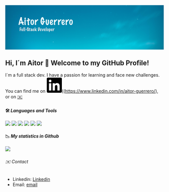 <img align='center' src="https://github.com/Aitorgb/Aitorgb/blob/main/images/bg-Aitor.jpg" alt="bg-Aitor" />


## Hi, I´m Aitor 👋 Welcome to my GitHub Profile!

I´m a full stack dev. I have a passion for learning and face new challenges.
You can find me on ![Linkedin](https://github.com/Aitorgb/Aitorgb/blob/main/images/linkedin.svg)((https://www.linkedin.com/in/aitor-guerrero/), or on [:envelope:](mailto:aitorguerrero9@gmail.com)
<!--
**Aitorgb/Aitorgb** is a ✨ _special_ ✨ repository because its `README.md` (this file) appears on your GitHub profile.
https://simpleicons.org/
https://shields.io/
Here are some ideas to get you started:
![](https://github-readme-stats.vercel.app/api/top-langs/?username=Aitorgb&theme=react&layout=compact)

- 🔭 I’m currently working on ...
- 🌱 I’m currently learning ...
- 👯 I’m looking to collaborate on ...
- 🤔 I’m looking for help with ...
- 💬 Ask me about ...
- 📫 How to reach me: ...
- 😄 Pronouns: ...
- ⚡ Fun fact: ...
-->

#### 🛠 *Languages and Tools*
![](https://img.shields.io/badge/Language-JavaScript-informational?style=flat&#F7DF1E)
![](https://img.shields.io/badge/Language-React-informational?style=flat&#F7DF1E)
![](https://img.shields.io/badge/Language-NodeJs-informational?style=flat&#F7DF1E)
![](https://img.shields.io/badge/Language-Php-informational?style=flat&#F7DF1E)
![](https://img.shields.io/badge/Language-Css3-informational?style=flat&#F7DF1E)
![](https://img.shields.io/badge/Language-Html5-informational?style=flat&#F7DF1E)


#### :chart_with_downwards_trend: *My statistics in Github*

![](https://github-readme-stats.vercel.app/api?username=Aitorgb&theme=react&show_icons=true)

###### :envelope: *Contact*

- Linkedin: [Linkedin](https://www.linkedin.com/in/aitor-guerrero/)
- Email: [email](mailto:aitorguerrero9@gmail.com)




